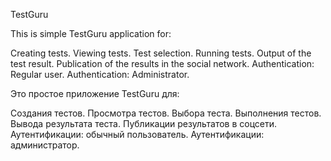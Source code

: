 TestGuru

This is simple TestGuru application for:

Creating tests.
Viewing tests.
Test selection.
Running tests.
Output of the test result.
Publication of the results in the social network.
Authentication: Regular user.
Authentication: Administrator.

Это простое приложение TestGuru для:

Создания тестов.
Просмотра тестов.
Выбора теста.
Выполнения тестов.
Вывода результата теста.
Публикации результатов в соцсети.
Аутентификации: обычный пользователь.
Аутентификации: администратор.
